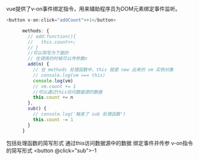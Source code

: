 vue提供了v-on事件绑定指令，用来辅助程序员为DOM元素绑定事件监听。
```js
<button v-on:click="addCount">+1</button>
```

```js
      methods: {
        // add:function(){
        //   this.count++;
        // } 
        //可以简写为下面的
        // 在调用的时候可以传参数n
        add(n) {
          // 在 methods 处理函数中，this 就是 new 出来的 vm 实例对象
          // console.log(vm === this)
          console.log(vm)
          // vm.count += 1
          //可以通过this访问数据源的数据
          this.count += n
        },
        sub() {
          // console.log('触发了 sub 处理函数')
          this.count -= 1
        }
      }
```

包括处理函数的简写形式
通过this访问数据源中的数据
绑定事件并传参
v-on指令的简写形式    <button @click="sub">-1</button>